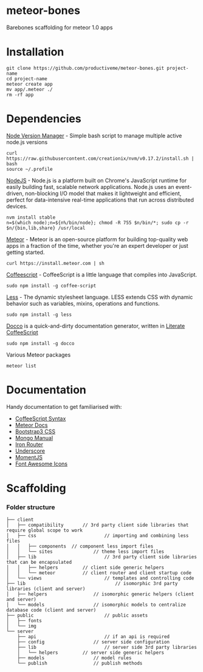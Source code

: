 meteor-bones
============

Barebones scaffolding for meteor 1.0 apps

Installation
============

	git clone https://github.com/productiveme/meteor-bones.git project-name
	cd project-name
	meteor create app
	mv app/.meteor ./
	rm -rf app

Dependencies
============

[Node Version Manager](https://github.com/creationix/nvm) - Simple bash script to manage multiple active node.js versions

	curl https://raw.githubusercontent.com/creationix/nvm/v0.17.2/install.sh | bash
	source ~/.profile

[NodeJS](http://nodejs.org/) - Node.js is a platform built on Chrome's JavaScript runtime for easily building fast, scalable network applications. Node.js uses an event-driven, non-blocking I/O model that makes it lightweight and efficient, perfect for data-intensive real-time applications that run across distributed devices.
	
	nvm install stable
	n=$(which node);n=${n%/bin/node}; chmod -R 755 $n/bin/*; sudo cp -r $n/{bin,lib,share} /usr/local

[Meteor](http://www.meteor.com) - Meteor is an open-source platform for building top-quality web apps in a fraction of the time, whether you're an expert developer or just getting started.

	curl https://install.meteor.com | sh

[Coffeescript](http://coffeescript.org/) - CoffeeScript is a little language that compiles into JavaScript.

	sudo npm install -g coffee-script

[Less](http://lesscss.org) - The dynamic stylesheet language. LESS extends CSS with dynamic behavior such as variables, mixins, operations and functions.

	sudo npm install -g less

[Docco](http://jashkenas.github.io/docco/) is a quick-and-dirty documentation generator, written in [Literate CoffeeScript](http://coffeescript.org/#literate)

	sudo npm install -g docco

Various Meteor packages
	
	meteor list

Documentation
=============

Handy documentation to get familiarised with:

- [CoffeeScript Syntax](http://coffeescript.org/)
- [Meteor Docs](http://docs.meteor.com/)
- [Bootstrap3 CSS](http://getbootstrap.com/css/)
- [Mongo Manual](http://docs.mongodb.org/manual/)
- [Iron Router](https://github.com/EventedMind/iron-router/blob/0.9/DOCS.md)
- [Underscore](http://underscorejs.org/)
- [MomentJS](http://momentjs.com/docs/)
- [Font Awesome Icons](http://fortawesome.github.io/Font-Awesome/icons/)

Scaffolding
===========

### Folder structure

```
├── client
│   ├── compatibility		// 3rd party client side libraries that require global scope to work
│   ├── css							// importing and combining less files
│   │   ├── components	// component less import files
│   │   └── sites				// theme less import files
│   ├── lib							// 3rd party client side libraries that can be encapsulated
│   │   ├── helpers			// client side generic helpers
│   │   └── meteor			// client router and client startup code
│   └── views						// templates and controlling code
├── lib									// isomorphic 3rd party libraries (client and server)
│   ├── helpers					// isomorphic generic helpers (client and server)
│   └── models					// isomorphic models to centralize database code (client and server)
├── public							// public assets
│   ├── fonts
│   └── img
└── server
    ├── api							// if an api is required
    ├── config					// server side configuration
    ├── lib							// server side 3rd party libraries
    │   └── helpers			// server side generic helpers
    ├── models					// model rules
    └── publish					// publish methods
```
